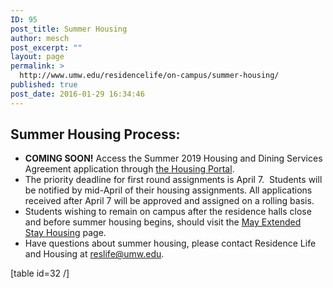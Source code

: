 ```yaml
---
ID: 95
post_title: Summer Housing
author: mesch
post_excerpt: ""
layout: page
permalink: >
  http://www.umw.edu/residencelife/on-campus/summer-housing/
published: true
post_date: 2016-01-29 16:34:46
---
```

<h2>Summer Housing Process:</h2>
<ul>
 	<li class="p1"><strong>COMING SOON!</strong> Access the <span class="s3">Summer 2019 Housing and Dining Services Agreement application</span> through <a href="https://umw.starrezhousing.com/StarRezPortal/F8B0E82A/1/1/Home-Home">the Housing Portal</a>.</li>
 	<li class="p1"><span class="s1">The priority deadline for first round assignments is April 7.  Students will be notified by mid-April of their housing assignments. All applications received after April 7 will be approved and assigned on a rolling basis. </span></li>
 	<li class="p1">Students wishing to remain on campus after the residence halls close and before summer housing begins, should visit the <a href="http://www.umw.edu/residencelife/on-campus/housing-procedures/extended-stay-housing/">May Extended Stay Housing</a> page.</li>
 	<li class="p1">Have questions about summer housing, please contact Residence Life and Housing at <a href="mailto:reslife@umw.edu">reslife@umw.edu</a>.</li>
</ul>
[table id=32 /]